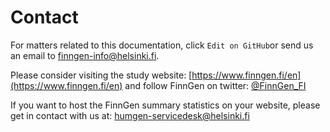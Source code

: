 # Contact

For matters related to this documentation, click `Edit on GitHub`or send us an email to finngen-info@helsinki.fi. 

Please consider visiting the study website: [https://www.finngen.fi/en](https://www.finngen.fi/en) and follow FinnGen on twitter: [@FinnGen\_FI](https://twitter.com/finngen_fi?lang=en)

If you want to host the FinnGen summary statistics on your website, please get in contact with us at: humgen-servicedesk@helsinki.fi



